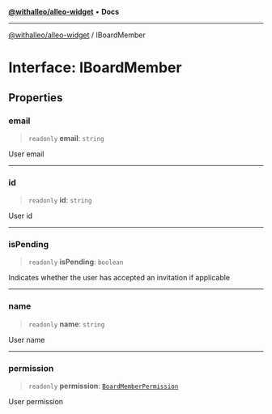 [**@withalleo/alleo-widget**](../README.md) • **Docs**

***

[@withalleo/alleo-widget](../globals.md) / IBoardMember

# Interface: IBoardMember

## Properties

### email

> `readonly` **email**: `string`

User email

***

### id

> `readonly` **id**: `string`

User id

***

### isPending

> `readonly` **isPending**: `boolean`

Indicates whether the user has accepted an invitation if applicable

***

### name

> `readonly` **name**: `string`

User name

***

### permission

> `readonly` **permission**: [`BoardMemberPermission`](../enumerations/BoardMemberPermission.md)

User permission
